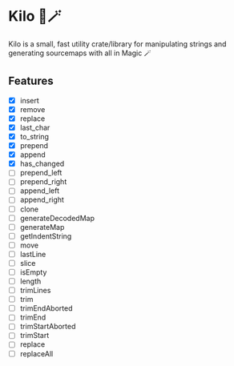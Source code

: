 # Kilo 🧵🪄

Kilo is a small, fast utility crate/library for manipulating strings and generating sourcemaps with all in Magic 🪄

## Features

- [x] insert
- [x] remove
- [x] replace
- [x] last_char
- [x] to_string
- [x] prepend
- [x] append
- [x] has_changed
- [ ] prepend_left
- [ ] prepend_right
- [ ] append_left
- [ ] append_right
- [ ] clone
- [ ] generateDecodedMap
- [ ] generateMap
- [ ] getIndentString
- [ ] move
- [ ] lastLine
- [ ] slice
- [ ] isEmpty
- [ ] length
- [ ] trimLines
- [ ] trim
- [ ] trimEndAborted
- [ ] trimEnd
- [ ] trimStartAborted
- [ ] trimStart
- [ ] replace
- [ ] replaceAll
